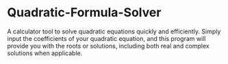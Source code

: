 # Quadratic-Formula-Solver
A calculator tool to solve quadratic equations quickly and efficiently. Simply input the coefficients of your quadratic equation, and this program will provide you with the roots or solutions, including both real and complex solutions when applicable.
